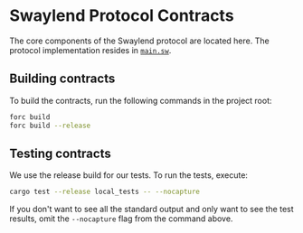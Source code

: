 # Swaylend Protocol Contracts

The core components of the Swaylend protocol are located here. The protocol implementation resides in [`main.sw`](src/main.sw).

## Building contracts

To build the contracts, run the following commands in the project root:

```bash
forc build
forc build --release
```

## Testing contracts

We use the release build for our tests. To run the tests, execute:

```bash
cargo test --release local_tests -- --nocapture
```

If you don't want to see all the standard output and only want to see the test results, omit the `--nocapture` flag from the command above.
